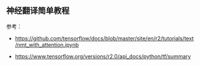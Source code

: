 ## 神经翻译简单教程

参考：

- https://github.com/tensorflow/docs/blob/master/site/en/r2/tutorials/text/nmt_with_attention.ipynb

- https://www.tensorflow.org/versions/r2.0/api_docs/python/tf/summary